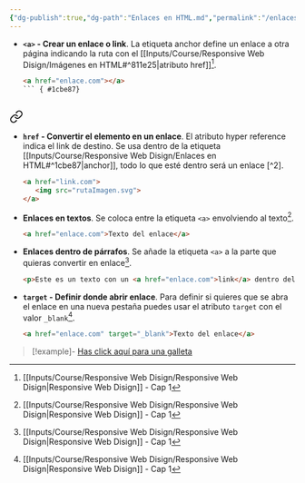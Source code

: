 ```yaml
---
{"dg-publish":true,"dg-path":"Enlaces en HTML.md","permalink":"/enlaces-en-html/","hide":true,"tags":["programation","HTML","DVC/RWD/1","publish"]}
---
```


[^1]: [[Inputs/Course/Responsive Web Disign/Responsive Web Disign\|Responsive Web Disign]] - Cap 1

- **`<a>` - Crear un enlace o link**. La etiqueta anchor define un enlace a otra página indicando la ruta con el [[Inputs/Course/Responsive Web Disign/Imágenes en HTML#^811e25\|atributo href]][^1].
   ```HTML 
   <a href="enlace.com"></a>
   ``` { #1cbe87}



<div class="transclusion internal-embed is-loaded"><a class="markdown-embed-link" href="/inputs/course/responsive-web-disign/imagenes-en-html/#811e25" aria-label="Open link"><svg xmlns="http://www.w3.org/2000/svg" width="24" height="24" viewBox="0 0 24 24" fill="none" stroke="currentColor" stroke-width="2" stroke-linecap="round" stroke-linejoin="round" class="svg-icon lucide-link"><path d="M10 13a5 5 0 0 0 7.54.54l3-3a5 5 0 0 0-7.07-7.07l-1.72 1.71"></path><path d="M14 11a5 5 0 0 0-7.54-.54l-3 3a5 5 0 0 0 7.07 7.07l1.71-1.71"></path></svg></a><div class="markdown-embed">



- **`href` - Convertir el elemento en un enlace**. El atributo hyper reference indica el link de destino. Se usa dentro de la etiqueta [[Inputs/Course/Responsive Web Disign/Enlaces en HTML#^1cbe87\|anchor]], todo lo que esté dentro será un enlace [^2].
   ```HTML
   <a href="link.com">
      <img src="rutaImagen.svg">
   </a>
   ``` 


</div></div>


-  **Enlaces en textos**. Se coloca entre la etiqueta `<a>` envolviendo al texto[^1].
   ```HTML 
   <a href="enlace.com">Texto del enlace</a>
   ```

- **Enlaces dentro de párrafos**. Se añade la etiqueta `<a>` a la parte que quieras convertir en enlace[^1].
   ```HTML 
   <p>Este es un texto con un <a href="enlace.com">link</a> dentro del texto</p>
   ```

- **`target` - Definir donde abrir enlace**. Para definir si quieres que se abra el enlace en una nueva pestaña puedes usar el atributo `target` con el valor `_blank`[^1].
   ```HTML 
   <a href="enlace.com" target="_blank">Texto del enlace</a>
   ```

> [!example]-
> <a href="https://static.vecteezy.com/system/resources/previews/015/738/191/original/choco-chips-cookies-illustration-png.png" target="_blank">Has click aquí para una galleta</a>